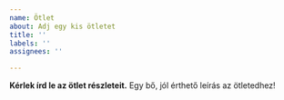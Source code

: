 ```yaml
---
name: Ötlet
about: Adj egy kis ötletet
title: ''
labels: ''
assignees: ''

---
```


**Kérlek írd le az ötlet részleteit.**
Egy bő, jól érthető leírás az ötletedhez!
